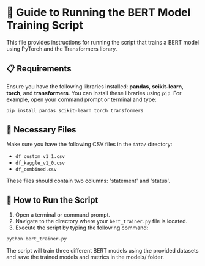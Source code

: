 # 🐍 Guide to Running the BERT Model Training Script

This file provides instructions for running the script that trains a BERT model using PyTorch and the Transformers library.

## 📋 Requirements

Ensure you have the following libraries installed: **pandas**, **scikit-learn**, **torch**, and **transformers**. You can install these libraries using `pip`. For example, open your command prompt or terminal and type:

```bash
pip install pandas scikit-learn torch transformers
```

## 📁 Necessary Files

Make sure you have the following CSV files in the `data/` directory:

- `df_custom_v1_1.csv`
- `df_kaggle_v1_0.csv`
- `df_combined.csv`

These files should contain two columns: 'statement' and 'status'.

## 🚀 How to Run the Script

1. Open a terminal or command prompt.
2. Navigate to the directory where your `bert_trainer.py` file is located.
3. Execute the script by typing the following command:

```bash
python bert_trainer.py
```
The script will train three different BERT models using the provided datasets and save the trained models and metrics in the models/ folder.
